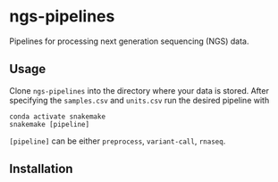 # ngs-pipelines
Pipelines for processing next generation sequencing (NGS) data.

## Usage
Clone `ngs-pipelines` into the directory where your data is stored. After
specifying the `samples.csv` and `units.csv` run the desired pipeline with
```
conda activate snakemake
snakemake [pipeline]
```
`[pipeline]` can be either `preprocess`, `variant-call`, `rnaseq`.

## Installation
